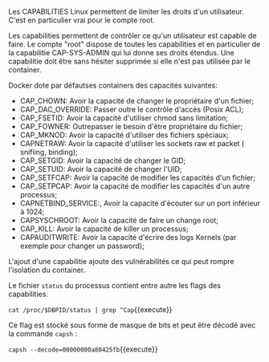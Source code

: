
Les CAPABILITIES Linux permettent de limiter les droits d'un utilisateur. C'est en particulier vrai pour le compte root.

Les capabilities permettent de contrôler ce qu'un utilisateur est capable de faire. Le compte "root" dispose de toutes les capabilities et en particulier de la capabilitie CAP-SYS-ADMIN qui lui donne ses droits étendus.
Une capabilitie doit être sans hésiter supprimée si elle n'est pas utilisée par le container. 

Docker dote par défautses containers des capacités suivantes:
- CAP_CHOWN: Avoir la capacité de changer le propriétaire d'un fichier;
- CAP_DAC_OVERRIDE: Passer outre le contrôle d'accès (Posix ACL);
- CAP_FSETID: Avoir la capacité d'utiliser chmod sans limitation;
- CAP_FOWNER: Outrepasser le besoin d'être propriétaire du fichier;
- CAP_MKNOD: Avoir la capacité d'utiliser des fichiers spéciaux; 
- CAPNETRAW: Avoir la capacité d'utiliser les sockets raw et packet ( snifiing, binding); 
- CAP_SETGID: Avoir la capacité de changer le GID;
- CAP_SETUID: Avoir la capacité de changer l'UID;
- CAP_SETFCAP: Avoir la capacité de modifier les capacités d'un fichier;
- CAP_SETPCAP: Avoir la capacité de modifier les capacités d'un autre processus;
- CAPNETBIND_SERVICE:, Avoir la capacité d'écouter sur un port inférieur à 1024;
- CAPSYSCHROOT: Avoir la capacité de faire un change root;
- CAP_KILL: Avoir la capacité de killer un processus;
- CAPAUDITWRITE: Avoir la capacité d'écrire des logs Kernels (par exemple pour changer un password);

L'ajout d'une capabilitie ajoute des vulnérabilités ce qui peut rompre l'isolation du container.

Le fichier `status` du processus contient entre autre les flags des capabilities. 

`cat /proc/$DBPID/status | grep ^Cap`{{execute}}

Ce flag est stocké sous forme de masque de bits et peut être décodé avec la commande `capsh` : 

`capsh --decode=00000000a80425fb`{{execute}}

